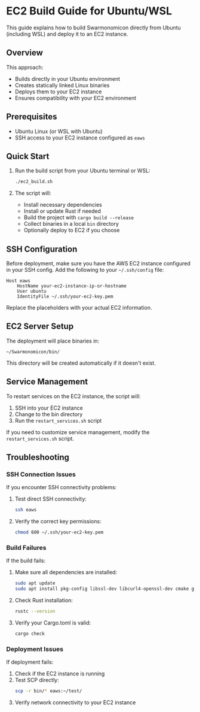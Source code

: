 # EC2 Build Guide for Ubuntu/WSL

This guide explains how to build Swarmonomicon directly from Ubuntu (including WSL) and deploy it to an EC2 instance.

## Overview

This approach:
- Builds directly in your Ubuntu environment
- Creates statically linked Linux binaries
- Deploys them to your EC2 instance
- Ensures compatibility with your EC2 environment

## Prerequisites

- Ubuntu Linux (or WSL with Ubuntu)
- SSH access to your EC2 instance configured as `eaws`

## Quick Start

1. Run the build script from your Ubuntu terminal or WSL:
   ```bash
   ./ec2_build.sh
   ```

2. The script will:
   - Install necessary dependencies
   - Install or update Rust if needed
   - Build the project with `cargo build --release`
   - Collect binaries in a local `bin` directory
   - Optionally deploy to EC2 if you choose

## SSH Configuration

Before deployment, make sure you have the AWS EC2 instance configured in your SSH config.
Add the following to your `~/.ssh/config` file:

```
Host eaws
    HostName your-ec2-instance-ip-or-hostname
    User ubuntu
    IdentityFile ~/.ssh/your-ec2-key.pem
```

Replace the placeholders with your actual EC2 information.

## EC2 Server Setup

The deployment will place binaries in:
```
~/Swarmonomicon/bin/
```

This directory will be created automatically if it doesn't exist.

## Service Management

To restart services on the EC2 instance, the script will:
1. SSH into your EC2 instance
2. Change to the bin directory
3. Run the `restart_services.sh` script

If you need to customize service management, modify the `restart_services.sh` script.

## Troubleshooting

### SSH Connection Issues

If you encounter SSH connectivity problems:

1. Test direct SSH connectivity:
   ```bash
   ssh eaws
   ```

2. Verify the correct key permissions:
   ```bash
   chmod 600 ~/.ssh/your-ec2-key.pem
   ```

### Build Failures

If the build fails:

1. Make sure all dependencies are installed:
   ```bash
   sudo apt update
   sudo apt install pkg-config libssl-dev libcurl4-openssl-dev cmake gcc g++ libc6-dev git
   ```

2. Check Rust installation:
   ```bash
   rustc --version
   ```

3. Verify your Cargo.toml is valid:
   ```bash
   cargo check
   ```

### Deployment Issues

If deployment fails:

1. Check if the EC2 instance is running
2. Test SCP directly:
   ```bash
   scp -r bin/* eaws:~/test/
   ```
3. Verify network connectivity to your EC2 instance 
